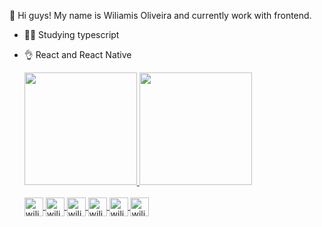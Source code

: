 👋 Hi guys! My name is Wiliamis Oliveira and currently work with frontend.
- 👨‍💻 Studying typescript
- 👌 React and React Native
  <div>
    <a href="https://github.com/Wiliami">
    <img height="180em" src="https://github-readme-stats.vercel.app/api?username=wiliami&theme=radical&show_icons=true" alt="">
    <img height="180em" src="https://github-readme-stats.vercel.app/api/top-langs/?username=wiliami&layout=compact&theme=radical" alt="">
  </div>  
  
  <div style="display: inline_block"><br>
    <img align="center" alt="wiliami-javascript" height="30" width="30" src="https://cdn.jsdelivr.net/gh/devicons/devicon/icons/javascript/javascript-original.svg" />
    <img align="center" alt="wiliami-typescript" height="30" width="30" src="https://cdn.jsdelivr.net/gh/devicons/devicon/icons/typescript/typescript-original.svg" />
    <img align="center" alt="wiliami-react" height="30" width="30" src="https://cdn.jsdelivr.net/gh/devicons/devicon/icons/react/react-original.svg" />
    <img  align="center" alt="wiliami-html" height="30" width="30" src="https://cdn.jsdelivr.net/gh/devicons/devicon/icons/html5/html5-original.svg" />
    <img align="center" alt="wiliami-css" height="30" width="30" src="https://cdn.jsdelivr.net/gh/devicons/devicon/icons/css3/css3-original.svg" />
    <img align="center" alt="wiliami-php" height="30" width="30" src="https://cdn.jsdelivr.net/gh/devicons/devicon/icons/php/php-original.svg" />
  </div>
  
  ##
  
  <div>
    <a href="https://www.instagram.com/wiliamis.oli/" target="_blank"><img src="https://img.shields.io/badge/Instagram-E4405F?style=for-the-badge&logo=instagram&logoColor=white" alt=""></a>
    <a href="https://www.linkedin.com/in/wiliamis-oliveira/" target="_blank"><img src="https://img.shields.io/badge/LinkedIn-0077B5?style=for-the-badge&logo=linkedin&logoColor=white" alt=""></a>
    <a href="https://www.twitter.com/wiliamis3" target="_blank"><img src="https://img.shields.io/badge/Twitter-1DA1F2?style=for-the-badge&logo=twitter&logoColor=white" alt=""><a/>
  </div>
 
